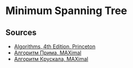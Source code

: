 # Minimum Spanning Tree

## Sources
* [Algorithms, 4th Edition, Princeton](http://algs4.cs.princeton.edu/43mst/)
* [Алгоритм Прима, MAXimal](http://e-maxx.ru/algo/mst_prim)
* [Алгоритм Крускала, MAXimal](http://e-maxx.ru/algo/mst_kruskal)
    
